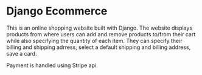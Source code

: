 # Django Ecommerce

This is an online shopping website built with Django. The website displays products from where users can add and remove products to/from their cart while also specifying the quantity of each item. They can specify their billing and shipping adrress, select a default shipping and billing address, save a card.

Payment is handled using Stripe api.
